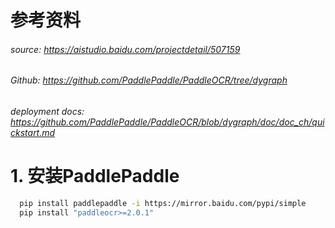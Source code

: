 
# 参考资料

###### source: https://aistudio.baidu.com/projectdetail/507159

###### Github: https://github.com/PaddlePaddle/PaddleOCR/tree/dygraph

###### deployment docs: https://github.com/PaddlePaddle/PaddleOCR/blob/dygraph/doc/doc_ch/quickstart.md


# 1. 安装PaddlePaddle


```bash
  pip install paddlepaddle -i https://mirror.baidu.com/pypi/simple
  pip install "paddleocr>=2.0.1"
```
